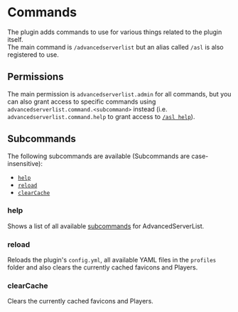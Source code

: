 # Commands

The plugin adds commands to use for various things related to the plugin itself.  
The main command is `/advancedserverlist` but an alias called `/asl` is also registered to use.

## Permissions

The main permission is `advancedserverlist.admin` for all commands, but you can also grant access to specific commands using `advancedserverlist.command.<subcommand>` instead (i.e. `advancedserverlist.command.help` to grant access to [`/asl help`](#help)).

## Subcommands

The following subcommands are available (Subcommands are case-insensitive):

- [`help`](#help)
- [`reload`](#reload)
- [`clearCache`](#clearcache)

### help

Shows a list of all available [subcommands](#subcommands) for AdvancedServerList.

### reload

Reloads the plugin's `config.yml`, all available YAML files in the `profiles` folder and also clears the currently cached favicons and Players.

### clearCache

Clears the currently cached favicons and Players.